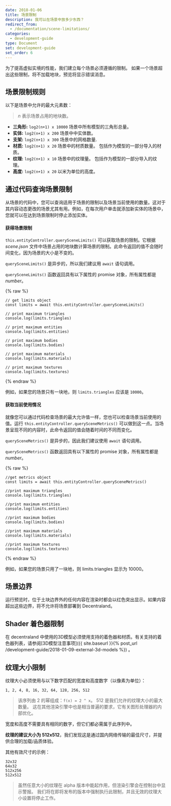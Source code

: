 ```yaml
---
date: 2018-01-06
title: 场景限制
description: 我可以在场景中放多少东西？
redirect_from:
  - /documentation/scene-limitations/
categories:
  - development-guide
type: Document
set: development-guide
set_order: 6
---
```


为了提高虚拟实境的性能，我们建立每个场景必须遵循的限制。 如果一个场景超出这些限制，将不加载地块，预览将显示错误消息。

## 场景限制规则

以下是场景中允许的最大元素数：

> *n* 表示场景占用的地块数。

- **三角形:** `log2(n+1) x 10000` 场景中所有模型的三角形总量。
- **实体:** `log2(n+1) x 200` 场景中中实体数。
- **支架:** `log2(n+1) x 300` 场景中的网格数量.
- **材质:** `log2(n+1) x 20` 场景中的材质数量。 包括作为模型的一部分导入的材质。
- **纹理:** `log2(n+1) x 10` 场景中的纹理量。 包括作为模型的一部分导入的纹理。
- **高度:** `log2(n+1) x 20` 以米为单位的高度。

## 通过代码查询场景限制

从场景的代码中，您可以查询适用于场景的限制以及场景当前使用的数量。这对于其内容动态更改的场景尤其有用。例如，在每次用户单击就添加新实体的场景中，您就可以在达到场景限制时停止添加实体。

 #### 获得场景限制

`this.entityController.querySceneLimits()` 可以获取场景的限制。它根据 _scene.json_ 文件中场景占用的地块数计算场景的限制。此命令返回的值不会随时间变化，因为场景的大小是不变的。

`querySceneLimits()` 是异步的，所以我们建议用 `await` 语句调用。

`querySceneLimits()` 函数返回具有以下属性的 promise 对象，所有属性都是 _number_。

{% raw %}

 ```tsx
 // get limits object
 const limits = await this.entityController.querySceneLimits()

 // print maximum triangles
 console.log(limits.triangles)

 // print maximum entities
 console.log(limits.entities)

 // print maximum bodies
 console.log(limits.bodies)

 // print maximum materials
 console.log(limits.materials)

 // print maximum textures
 console.log(limits.textures)
 ```

{% endraw %}

例如，如果您的场景只有一块地，则 `limits.triangles` 应该是 `10000`。

#### 获取当前使用情况

就像您可以通过代码检查场景的最大允许值一样，您也可以检查场景当前使用的值。运行 `this.entityController.querySceneMetrics()` 可以做到这一点。当场景呈现不同的内容时，此命令返回的值会随着时间的不同而变化。

`querySceneMetrics()` 是异步的，因此我们建议使用 `await` 语句调用。

`querySceneMetrics()` 函数返回具有以下属性的 promise 对象，所有属性都是 _number_。

 {% raw %}

 ```tsx
 //get metrics object
 const limits = await this.entityController.querySceneMetrics()

 //print maximum triangles
 console.log(limits.triangles)

 //print maximum entities
 console.log(limits.entities)

 //print maximum bodies
 console.log(limits.bodies)

 //print maximum materials
 console.log(limits.materials)

 //print maximum textures
 console.log(limits.textures)
 ```

 {% endraw %}

例如，如果您的场景只用了一块地，则 limits.triangles 显示为 10000。

## 场景边界

运行预览时，位于土块边界外的任何内容在渲染时都会以红色突出显示。如果内容超出这些边界，将不允许将场景部署到 Decentraland。

## Shader 着色器限制

在 decentraland 中使用的3D模型必须使用支持的着色器和材质。有关支持的着色器列表，请参阅[3D模型注意事项]({{ site.baseurl }}{% post_url /development-guide/2018-01-09-external-3d-models %}) 。

## 纹理大小限制

纹理大小必须使用与以下数字匹配的宽度和高度数字（以像素为单位）：

```
1, 2, 4, 8, 16, 32, 64, 128, 256, 512
```

> 该序列由 2 的幂组成：`f(x) = 2 ^ x`。 512 是我们允许的纹理大小的最大数量。 这在其他渲染引擎中也是相当普遍的要求，它有关图形处理器的内部优化。

宽度和高度不需要具有相同的数字，但它们都必需属于此序列中。

**纹理的建议大小为 512x512**，我们发现这是通过国内网络传输的最佳尺寸，并提供合理的加载/品质体验。

其他有效尺寸的示例：
```
32x32
64x32
512x256
512x512
```

> 虽然任意大小的纹理在 alpha 版本中能起作用，但渲染引擎会在控制台中显示警报。 我们将在即将发布的版本中强制执行此限制，并且无效的纹理大小设置将停止工作。